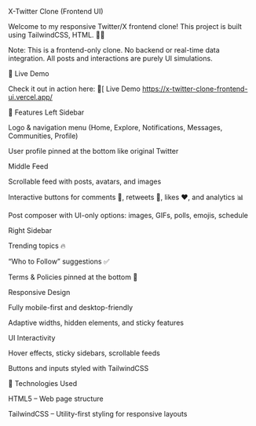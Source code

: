 X-Twitter Clone (Frontend UI)

Welcome to my responsive Twitter/X frontend clone! This project is built using TailwindCSS, HTML. 🖤✨

Note: This is a frontend-only clone. No backend or real-time data integration. All posts and interactions are purely UI simulations.

🚀 Live Demo

Check it out in action here: 🔗[ Live Demo https://x-twitter-clone-frontend-ui.vercel.app/

🌟 Features Left Sidebar

Logo & navigation menu (Home, Explore, Notifications, Messages, Communities, Profile)

User profile pinned at the bottom like original Twitter

Middle Feed

Scrollable feed with posts, avatars, and images

Interactive buttons for comments 💬, retweets 🔄, likes ❤️, and analytics 📊

Post composer with UI-only options: images, GIFs, polls, emojis, schedule

Right Sidebar

Trending topics 🔥

“Who to Follow” suggestions ✅

Terms & Policies pinned at the bottom 📜

Responsive Design

Fully mobile-first and desktop-friendly

Adaptive widths, hidden elements, and sticky features

UI Interactivity

Hover effects, sticky sidebars, scrollable feeds

Buttons and inputs styled with TailwindCSS

🎨 Technologies Used

HTML5 – Web page structure

TailwindCSS – Utility-first styling for responsive layouts
